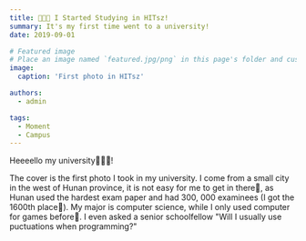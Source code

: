 ```yaml
---
title: 👩🏻‍💻 I Started Studying in HITsz!
summary: It's my first time went to a university!
date: 2019-09-01

# Featured image
# Place an image named `featured.jpg/png` in this page's folder and customize its options here.
image:
  caption: 'First photo in HITsz'

authors:
  - admin

tags:
  - Moment
  - Campus
---
```


Heeeello my university🙋🏻‍♀️!

The cover is the first photo I took in my university. I come from a small city in the west of Hunan province, it is not easy for me to get in there🥲, as Hunan used the hardest exam paper and had 300, 000 examinees (I got the 1600th place🥳). My major is computer science, while I only used computer for games before🤣. I even asked a senior schoolfellow "Will I usually use puctuations when programming?"